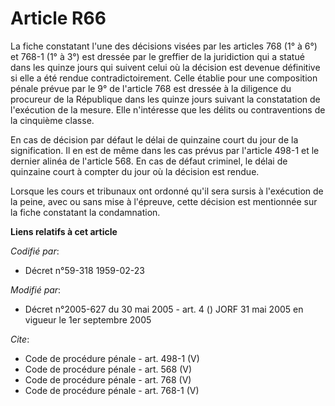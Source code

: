 # Article R66

La fiche constatant l'une des décisions visées par les articles 768 (1° à 6°) et 768-1 (1° à 3°) est dressée par le greffier
de la juridiction qui a statué dans les quinze jours qui suivent celui où la décision est devenue définitive si elle a été
rendue contradictoirement. Celle établie pour une composition pénale prévue par le 9° de l'article 768 est dressée à la
diligence du procureur de la République dans les quinze jours suivant la constatation de l'exécution de la mesure. Elle
n'intéresse que les délits ou contraventions de la cinquième classe. 

En cas de décision par défaut le délai de quinzaine court du jour de la signification. Il en est de même dans les cas prévus
par l'article 498-1 et le dernier alinéa de l'article 568. En cas de défaut criminel, le délai de quinzaine court à compter
du jour où la décision est rendue. 

Lorsque les cours et tribunaux ont ordonné qu'il sera sursis à l'exécution de la peine, avec ou sans mise à l'épreuve, cette
décision est mentionnée sur la fiche constatant la condamnation.

**Liens relatifs à cet article**

_Codifié par_:

  - Décret n°59-318 1959-02-23

_Modifié par_:

  - Décret n°2005-627 du 30 mai 2005 - art. 4 () JORF 31 mai 2005 en vigueur le  1er septembre 2005

_Cite_:

  - Code de procédure pénale - art. 498-1 (V)
  - Code de procédure pénale - art. 568 (V)
  - Code de procédure pénale - art. 768 (V)
  - Code de procédure pénale - art. 768-1 (V)

